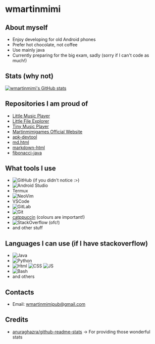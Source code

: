 # wmartinmimi

## About myself

- Enjoy developing for old Android phones
- Prefer hot chocolate, not coffee
- Use mainly java
- Currently preparing for the big exam, sadly (sorry if I can't code as much!)

## Stats (why not)

[![wmartinmimi's GitHub stats](https://github-readme-stats.vercel.app/api?username=wmartinmimi&count_private=true&show_icons=true&include_all_commits=true)](https://github.com/wmartinmimi)

## Repositories I am proud of

- [Little Music Player](https://github.com/martinmimigames/little-music-player)
- [Little File Explorer](https://github.com/martinmimigames/little-file-explorer)
- [Tiny Music Player](https://github.com/martinmimigames/tiny-music-player)
- [Martinmimigames Official Website](https://github.com/martinmimigames/martinmimigames.github.io)
- [apk-devtool](https://github.com/wmartinmimi/apk-devtool)
- [md.html](https://github.com/wmartinmimi/md.html)
- [markdown-html](https://github.com/wmartinmimi/markdown-html)
- [fibonacci-java](https://github.com/wmartinmimi/fibonacci-java)

## What tools I use

- ![GitHub](https://img.shields.io/badge/-GitHub-black?style=flat-square&logo=github) (if you didn't notice :>)
- ![Android Studio](https://img.shields.io/badge/-Android%20Studio-black?style=flat-square&logo=androidstudio)
- Termux
- ![NeoVim](https://img.shields.io/badge/-NeoVim-black?style=flat-square&logo=neovim)
- VSCode
- ![GitLab](https://img.shields.io/badge/-GitLab-black?style=flat-square&logo=gitlab)
- ![Git](https://img.shields.io/badge/-Git-black?style=flat-square&logo=git)
- [catppuccin](https://github.com/catppuccin/catppuccin) (colours are important!)
- ![StackOverflow](https://img.shields.io/badge/-StackOverflow-black?style=flat-square&logo=stackoverflow) (ofc!)
- and other stuff

## Languages I can use (if I have stackoverflow)

- ![Java](https://img.shields.io/badge/-Java-E34A86?style=flat-square&logo=java)
- ![Python](https://img.shields.io/badge/-Python-F7DF1E?style=flat-square&logo=python)
- ![Html](https://img.shields.io/badge/-Html-E34F26?style=flat-square&logo=html5&logoColor=white)
  ![CSS](https://img.shields.io/badge/-CSS-1572B6?style=flat-square&logo=css3)
  ![JS](https://img.shields.io/badge/-JavaScript-black?style=flat-square&logo=javascript)
- ![Bash](https://img.shields.io/badge/-Bash-3e474a?style=flat-square)
- and others

## Contacts

- Email: wmartinmimipub@gmail.com

## Credits

- [anuraghazra/github-readme-stats](https://github.com/anuraghazra/github-readme-stats) -> For providing those wonderful stats

